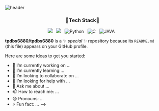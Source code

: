 ![header](https://capsule-render.vercel.app/api?type=slice&color=auto&height=300&section=header&text=Hello&desc=I'm%20Se%20Yoon&fontAlignY=30&fontAlign=65&descAlignY=45&descAlign=73&fontSize=90&rotate=20)

<h3 align="center">🐥Tech Stack🐥</h3>

<p align="center">
<img src="https://img.shields.io/badge/Android-3DDC84?style=for-the-badge&logo=Android&logoColor=white"/></a> &nbsp 
<img src="https://img.shields.io/badge/c++-00599C?style=for-the-badge&logo=c%2B%2B&logoColor=white"/></a> &nbsp
<img alt="Python" src ="https://img.shields.io/badge/Python-3766AB?&style=for-the-badge&logo=Python&logoColor=white"/></a> &nbsp
<img alt="C" src ="https://img.shields.io/badge/C-A8B9CC?&style=for-the-badge&logo=C&logoColor=white"/></a> &nbsp
<img alt="JAVA" src ="https://img.shields.io/badge/Java-007396?&style=for-the-badge&logo=Java&logoColor=white"/></a> &nbsp </p>





**tpdbs6880/tpdbs6880** is a ✨ _special_ ✨ repository because its `README.md` (this file) appears on your GitHub profile.

Here are some ideas to get you started:

- 🔭 I’m currently working on ...
- 🌱 I’m currently learning ...
- 👯 I’m looking to collaborate on ...
- 🤔 I’m looking for help with ...
- 💬 Ask me about ...
- 📫 How to reach me: ...
- 😄 Pronouns: ...
- ⚡ Fun fact: ...
-->
